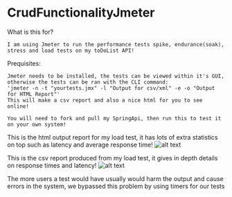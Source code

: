 # CrudFunctionalityJmeter
What is this for?
    
    I am using Jmeter to run the performance tests spike, endurance(soak), stress and load tests on my toDoList API!
Prequisites:
    
    Jmeter needs to be installed, the tests can be viewed within it's GUI, otherwise the tests can be ran with the CLI command:
    'jmeter -n -t "yourtests.jmx" -l "Output for csv/xml" -e -o "Output for HTML Report"'
    This will make a csv report and also a nice html for you to see online!
    
    You will need to fork and pull my SpringApi, then run this to test it on your own system!
    

This is the html output report for my load test, it has lots of extra statistics on top such as latency and average response time!
![alt text](https://i.imgur.com/q0i6kCO.png)


This is the csv report produced from my load test, it gives in depth details on response times and latency!
![alt text](https://i.imgur.com/iS5c01n.png)

The more users a test would have usually would harm the output and cause errors in the system, we bypassed this problem by using timers for our tests
